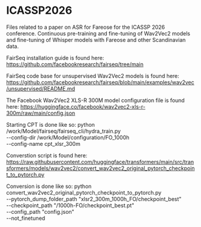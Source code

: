 # ICASSP2026

Files related to a paper on ASR for Fareose for the ICASSP 2026 conference. Continuous pre-training and fine-tuning of Wav2Vec2 models and fine-tuning of Whisper models with Fareose and other Scandinavian data.

FairSeq installation guide is found here: https://github.com/facebookresearch/fairseq/tree/main

FairSeq code base for unsupervised Wav2Vec2 models is found here: https://github.com/facebookresearch/fairseq/blob/main/examples/wav2vec/unsupervised/README.md

The Facebook Wav2Vec2 XLS-R 300M model configuration file is found here: https://huggingface.co/facebook/wav2vec2-xls-r-300m/raw/main/config.json 

Starting CPT is done like so:
python /work/Model/fairseq/fairseq_cli/hydra_train.py \
    --config-dir /work/Model/configuration/FO_1000h \
    --config-name cpt_xlsr_300m

Converstion script is found here: https://raw.githubusercontent.com/huggingface/transformers/main/src/transformers/models/wav2vec2/convert_wav2vec2_original_pytorch_checkpoint_to_pytorch.py

Conversion is done like so:
python convert_wav2vec2_original_pytorch_checkpoint_to_pytorch.py \
  --pytorch_dump_folder_path "xlsr2_300m_1000h_FO/checkpoint_best" \
  --checkpoint_path "/1000h-FO/checkpoint_best.pt" \
  --config_path "config.json" \
  --not_finetuned

